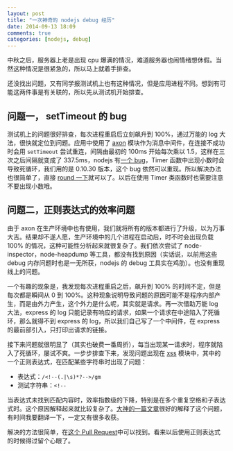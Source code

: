 ```yaml
---
layout: post
title: "一次神奇的 nodejs debug 经历"
date: 2014-09-13 18:09
comments: true
categories: [nodejs, debug]
---
```


中秋之后，服务器上老是出现 cpu 爆满的情况，难道服务器也闹情绪想休假。当然这种情况是很紧急的，所以马上就着手排查。

还没找出问题，又有同学报测试机上也有这种情况，但是应用进程不同。想到有可能这两件事是有关联的，所以先从测试机开始排查。

## 问题一， setTimeout 的 bug

测试机上的问题很好排查，每次进程重启后立刻飙升到 100%，通过万能的 log 大法，很快就定位到问题。应用中使用了 [axon](https://github.com/visionmedia/axon) 模块作为消息中间件，在连接不成功时会用 `setTimeout` 尝试重连，间隔由最初的 100ms 开始每次乘以 1.5，这样在三次之后间隔就变成了 337.5ms，nodejs 有[一个 bug](https://github.com/joyent/node/issues/5796)，Timer 函数中出现小数时会导致死循环，我们用的是 0.10.30 版本，这个 bug 依然可以重现。所以解决办法也很简单了，直接 [round 一下](https://github.com/visionmedia/axon/commit/68a23cacd5fd94527b52738b0d43876187ee82e9#diff-595746af128d06d3cac45cb001ad2219R280)就可以了。以后在使用 Timer 类函数时也需要注意不要出现小数哦。

## 问题二，正则表达式的效率问题

由于 axon 在生产环境中也有使用，我们就将所有的版本都进行了升级，以为万事大吉。结果却不遂人愿，生产环境中的几个进程在启动后，时不时会出现负载 100% 的情况，这种可能性分析起来就很复杂了。我们依次尝试了 node-inspector，node-heapdump 等工具，都没有找到原因（实话说，以前用这些 debug 内存问题时也是一无所获，nodejs 的 debug 工具实在鸡肋）。也没有重现线上的问题。

一个有趣的现象是，我发现每次进程重启之后，飙升到 100% 的时间不定，但是每次都是瞬间从 0 到 100%。这种现象说明导致问题的原因可能不是程序内部产生，而是由外力产生，这个外力是什么呢，其实就是请求。再一次借助万能 log 大法，express 的 log 只能记录有响应的请求，如果一个请求在中途陷入了死循环，那么就得不到 express 的 log，所以我们自己写了一个中间件，在 express 的最前部引入，只打印出请求的链接。

接下来问题就很明显了（其实也破费一番周折），每当出现某一请求时，程序就陷入了死循环，屡试不爽。一步步排查下来，发现问题出现在 [xss](https://github.com/leizongmin/js-xss) 模块中，其中的一个正则表达式，在匹配某些字符串时出现了问题：

- 表达式：`/<!--(.|\s)*?-->/gm`
- 测试字符串：`<!--                                    `

当表达式未找到匹配内容时，效率指数级的下降，特别是在多个重复空格和子表达式时。这个原因解释起来就比较复杂了。[大神的一篇文章](http://swtch.com/~rsc/regexp/regexp1.html)很好的解释了这个问题，有时间我要翻译一下，一定又有很多收获。

解决的方法很简单，在[这个 Pull Request](https://github.com/leizongmin/js-xss/commit/161f9510aab78aba83cf75c54c0dafd3a0436a84#diff-666d669efc2fef279da605aba853e681L354)中可以找到。看来以后使用正则表达式的时候得过留个心眼了。
